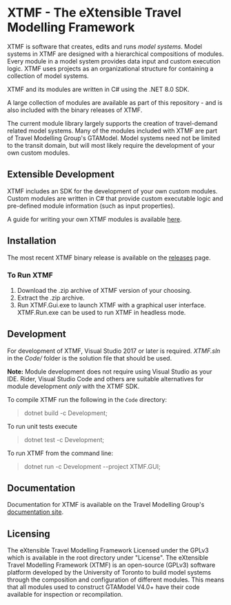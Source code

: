 # XTMF - The eXtensible Travel Modelling Framework

XTMF is software that creates, edits and runs _model systems_. Model systems in XTMF are designed with a hierarchical compositions of modules.
Every module in a model system provides data input and custom execution logic. XTMF uses projects as an organizational structure for containing a collection of model systems.

XTMF and its modules are written in C# using the .NET 8.0 SDK.

A large collection of modules are available as part of this repository - and is also included with the binary releases of XTMF.

The current module library largely supports the creation of travel-demand related model systems. Many of the modules included with XTMF are part of Travel Modelling Group's GTAModel. Model systems need not be limited to the transit domain, but will most likely require the development of your own custom modules.

## Extensible Development

XTMF includes an SDK for the development of your own custom modules. Custom modules are written in C# that provide custom executable logic and pre-defined module information (such as input properties).

A guide for writing your own XTMF modules is available [here](http://tmg.utoronto.ca/doc/1.6/xtmf/programming/modules.html 'Writing Custom Modules').

## Installation

The most recent XTMF binary release is available on the [releases](https://github.com/TravelModellingGroup/XTMF/releases 'XTMF Releases') page.

### To Run XTMF

1. Download the .zip archive of XTMF version of your choosing.
2. Extract the .zip archive.
3. Run XTMF.Gui.exe to launch XTMF with a graphical user interface. XTMF.Run.exe can be used to run XTMF in headless mode.

## Development

For development of XTMF, Visual Studio 2017 or later is required. _XTMF.sln_ in the _Code/_ folder is the solution file that should be used.

**Note:** Module development does not require using Visual Studio as your IDE. Rider, Visual Studio Code and others are suitable alternatives for module development _only_ with the XTMF SDK.

To compile XTMF run the following in the `Code` directory:

> dotnet build -c Development;

To run unit tests execute

> dotnet test -c Development;

To run XTMF from the command line:

> dotnet run -c Development --project XTMF.GUI;

## Documentation

Documentation for XTMF is available on the Travel Modelling Group's [documentation site](https://tmg.utoronto.ca/doc 'XTMF User Guide').

## Licensing

The eXtensible Travel Modelling Framework Licensed under the GPLv3 which is available in the root directory under "License". The eXtensible Travel Modelling Framework (XTMF)
is an open-source (GPLv3) software platform developed by the University of Toronto to build model systems through the composition and configuration of different modules.
This means that all modules used to construct GTAModel V4.0+ have their code available for inspection or recompilation.
